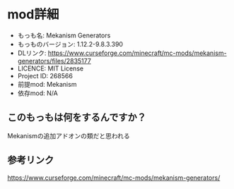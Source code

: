 # mod詳細

- もっも名: Mekanism Generators
- もっものバージョン: 1.12.2-9.8.3.390
- DLリンク: https://www.curseforge.com/minecraft/mc-mods/mekanism-generators/files/2835177
- LICENCE: MIT License
- Project ID: 268566
- 前提mod: Mekanism
- 依存mod: N/A

## このもっもは何をするんですか？
Mekanismの追加アドオンの類だと思われる

## 参考リンク
https://www.curseforge.com/minecraft/mc-mods/mekanism-generators/